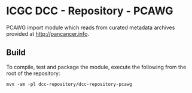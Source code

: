 # ICGC DCC - Repository - PCAWG

PCAWG import module which reads from curated metadata archives provided at http://pancancer.info.

## Build

To compile, test and package the module, execute the following from the root of the repository:

```shell
mvn -am -pl dcc-repository/dcc-repository-pcawg
```